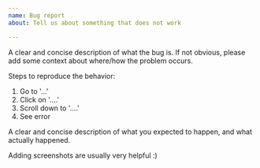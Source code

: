 ```yaml
---
name: Bug report
about: Tell us about something that does not work

---
```


A clear and concise description of what the bug is. If not obvious, please add some context about where/how the problem occurs.

Steps to reproduce the behavior:
1. Go to '...'
1. Click on '....'
1. Scroll down to '....'
1. See error

A clear and concise description of what you expected to happen, and what actually happened.

Adding screenshots are usually very helpful :)
